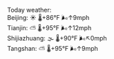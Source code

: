 Today weather:  
Beijing: ☀️ 🌡️+86°F 🌬️↑9mph  
Tianjin: ⛅️  🌡️+95°F 🌬️↑12mph  
Shijiazhuang: 🌫  🌡️+90°F 🌬️↖0mph  
Tangshan: ⛅️  🌡️+95°F 🌬️↑9mph  
